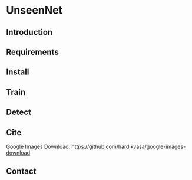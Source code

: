 # UnseenNet
## Introduction
## Requirements
## Install
## Train
## Detect
## Cite
Google Images Download: https://github.com/hardikvasa/google-images-download
## Contact
